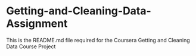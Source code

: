 # Getting-and-Cleaning-Data-Assignment
This is the README.md file required for the Coursera Getting and Cleaning Data Course Project